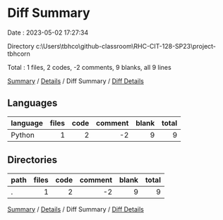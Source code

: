 # Diff Summary

Date : 2023-05-02 17:27:34

Directory c:\\Users\\tbhco\\github-classroom\\RHC-CIT-128-SP23\\project-tbhcorn

Total : 1 files,  2 codes, -2 comments, 9 blanks, all 9 lines

[Summary](results.md) / [Details](details.md) / Diff Summary / [Diff Details](diff-details.md)

## Languages
| language | files | code | comment | blank | total |
| :--- | ---: | ---: | ---: | ---: | ---: |
| Python | 1 | 2 | -2 | 9 | 9 |

## Directories
| path | files | code | comment | blank | total |
| :--- | ---: | ---: | ---: | ---: | ---: |
| . | 1 | 2 | -2 | 9 | 9 |

[Summary](results.md) / [Details](details.md) / Diff Summary / [Diff Details](diff-details.md)
